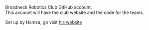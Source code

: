 Broadneck Robotics Club GitHub account.  
This account will have the club website and the code for the teams.  

Set up by Hamza, go visit [his website](https://hnasheralneam.github.io)
